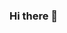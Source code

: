 ### Hi there 👋

<!--
**MarcosGuilherm/MarcosGuilherm** is a ✨ _special_ ✨ repository because its `README.md` (this file) appears on your GitHub profile.
<img width="auto" src="https://github.com/tgmarinho/tgmarinho/blob/master/banner.png">
Here are some ideas to get you started:

- 🔭 I’m currently working on ...
- 🌱 I’m currently learning ...
- 👯 I’m looking to collaborate on ...
- 🤔 I’m looking for help with ...
- 💬 Ask me about ...
- 📫 How to reach me: ...
- 😄 Pronouns: ...
- ⚡ Fun fact: ...
-->
